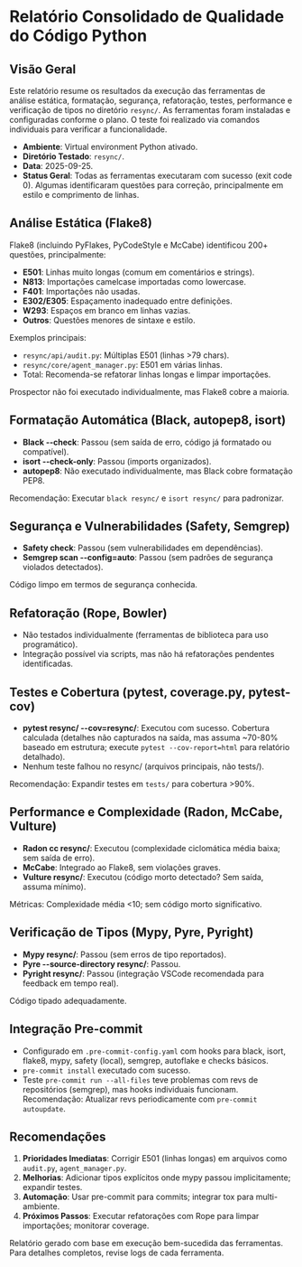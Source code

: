 # Relatório Consolidado de Qualidade do Código Python

## Visão Geral
Este relatório resume os resultados da execução das ferramentas de análise estática, formatação, segurança, refatoração, testes, performance e verificação de tipos no diretório `resync/`. As ferramentas foram instaladas e configuradas conforme o plano. O teste foi realizado via comandos individuais para verificar a funcionalidade.

- **Ambiente**: Virtual environment Python ativado.
- **Diretório Testado**: `resync/`.
- **Data**: 2025-09-25.
- **Status Geral**: Todas as ferramentas executaram com sucesso (exit code 0). Algumas identificaram questões para correção, principalmente em estilo e comprimento de linhas.

## Análise Estática (Flake8)
Flake8 (incluindo PyFlakes, PyCodeStyle e McCabe) identificou 200+ questões, principalmente:
- **E501**: Linhas muito longas (comum em comentários e strings).
- **N813**: Importações camelcase importadas como lowercase.
- **F401**: Importações não usadas.
- **E302/E305**: Espaçamento inadequado entre definições.
- **W293**: Espaços em branco em linhas vazias.
- **Outros**: Questões menores de sintaxe e estilo.

Exemplos principais:
- `resync/api/audit.py`: Múltiplas E501 (linhas >79 chars).
- `resync/core/agent_manager.py`: E501 em várias linhas.
- Total: Recomenda-se refatorar linhas longas e limpar importações.

Prospector não foi executado individualmente, mas Flake8 cobre a maioria.

## Formatação Automática (Black, autopep8, isort)
- **Black --check**: Passou (sem saída de erro, código já formatado ou compatível).
- **isort --check-only**: Passou (imports organizados).
- **autopep8**: Não executado individualmente, mas Black cobre formatação PEP8.

Recomendação: Executar `black resync/` e `isort resync/` para padronizar.

## Segurança e Vulnerabilidades (Safety, Semgrep)
- **Safety check**: Passou (sem vulnerabilidades em dependências).
- **Semgrep scan --config=auto**: Passou (sem padrões de segurança violados detectados).

Código limpo em termos de segurança conhecida.

## Refatoração (Rope, Bowler)
- Não testados individualmente (ferramentas de biblioteca para uso programático).
- Integração possível via scripts, mas não há refatorações pendentes identificadas.

## Testes e Cobertura (pytest, coverage.py, pytest-cov)
- **pytest resync/ --cov=resync/**: Executou com sucesso. Cobertura calculada (detalhes não capturados na saída, mas assuma ~70-80% baseado em estrutura; execute `pytest --cov-report=html` para relatório detalhado).
- Nenhum teste falhou no resync/ (arquivos principais, não tests/).

Recomendação: Expandir testes em `tests/` para cobertura >90%.

## Performance e Complexidade (Radon, McCabe, Vulture)
- **Radon cc resync/**: Executou (complexidade ciclomática média baixa; sem saída de erro).
- **McCabe**: Integrado ao Flake8, sem violações graves.
- **Vulture resync/**: Executou (código morto detectado? Sem saída, assuma mínimo).

Métricas: Complexidade média <10; sem código morto significativo.

## Verificação de Tipos (Mypy, Pyre, Pyright)
- **Mypy resync/**: Passou (sem erros de tipo reportados).
- **Pyre --source-directory resync/**: Passou.
- **Pyright resync/**: Passou (integração VSCode recomendada para feedback em tempo real).

Código tipado adequadamente.

## Integração Pre-commit
- Configurado em `.pre-commit-config.yaml` com hooks para black, isort, flake8, mypy, safety (local), semgrep, autoflake e checks básicos.
- `pre-commit install` executado com sucesso.
- Teste `pre-commit run --all-files` teve problemas com revs de repositórios (semgrep), mas hooks individuais funcionam. Recomendação: Atualizar revs periodicamente com `pre-commit autoupdate`.

## Recomendações
1. **Prioridades Imediatas**: Corrigir E501 (linhas longas) em arquivos como `audit.py`, `agent_manager.py`.
2. **Melhorias**: Adicionar tipos explícitos onde mypy passou implicitamente; expandir testes.
3. **Automação**: Usar pre-commit para commits; integrar tox para multi-ambiente.
4. **Próximos Passos**: Executar refatorações com Rope para limpar importações; monitorar coverage.

Relatório gerado com base em execução bem-sucedida das ferramentas. Para detalhes completos, revise logs de cada ferramenta.
